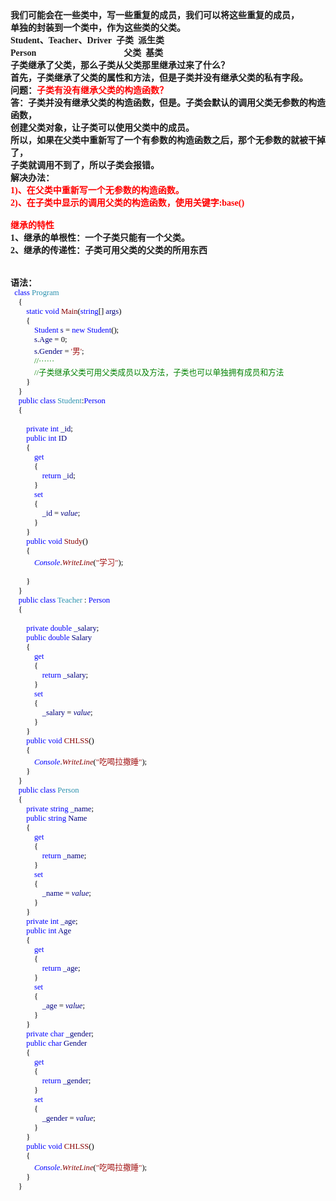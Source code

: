 <html>

<head>
<meta http-equiv=Content-Type content="text/html; charset=gb2312">
<meta name=Generator content="Microsoft Word 15 (filtered)">
<style>
<!--
 /* Font Definitions */
 @font-face
	{font-family:宋体;
	panose-1:2 1 6 0 3 1 1 1 1 1;}
@font-face
	{font-family:"Cambria Math";
	panose-1:2 4 5 3 5 4 6 3 2 4;}
@font-face
	{font-family:Calibri;
	panose-1:2 15 5 2 2 2 4 3 2 4;}
@font-face
	{font-family:新宋体;
	panose-1:2 1 6 9 3 1 1 1 1 1;}
@font-face
	{font-family:"\@宋体";
	panose-1:2 1 6 0 3 1 1 1 1 1;}
@font-face
	{font-family:"\@新宋体";
	panose-1:2 1 6 9 3 1 1 1 1 1;}
 /* Style Definitions */
 p.MsoNormal, li.MsoNormal, div.MsoNormal
	{margin:0cm;
	margin-bottom:.0001pt;
	text-align:justify;
	text-justify:inter-ideograph;
	font-size:10.5pt;
	font-family:"Calibri","sans-serif";}
.MsoChpDefault
	{font-family:"Calibri","sans-serif";}
 /* Page Definitions */
 @page WordSection1
	{size:595.3pt 841.9pt;
	margin:72.0pt 90.0pt 72.0pt 90.0pt;
	layout-grid:15.6pt;}
div.WordSection1
	{page:WordSection1;}
-->
</style>

</head>

<body lang=ZH-CN style='text-justify-trim:punctuation'>

<div class=WordSection1 style='layout-grid:15.6pt'>

<p class=MsoNormal><b><span style='font-family:宋体'>我们可能会在一些类中，写一些重复的成员，我们可以将这些重复的成员，</span></b></p>

<p class=MsoNormal><b><span style='font-family:宋体'>单独的封装到一个类中，作为这些类的父类。</span></b></p>

<p class=MsoNormal><b><span lang=EN-US>Student</span></b><b><span
style='font-family:宋体'>、</span><span lang=EN-US>Teacher</span></b><b><span
style='font-family:宋体'>、</span><span lang=EN-US>Driver&nbsp; </span></b><b><span
style='font-family:宋体'>子类</span><span lang=EN-US>&nbsp; </span></b><b><span
style='font-family:宋体'>派生类</span></b></p>

<p class=MsoNormal><b><span lang=EN-US>Person&nbsp;&nbsp; &nbsp;&nbsp;&nbsp;&nbsp;&nbsp;&nbsp;&nbsp;&nbsp;&nbsp;&nbsp;&nbsp;&nbsp;&nbsp;&nbsp;&nbsp;&nbsp;&nbsp;&nbsp;&nbsp;&nbsp;&nbsp;&nbsp;&nbsp;&nbsp;&nbsp;&nbsp;&nbsp;&nbsp;&nbsp;&nbsp;&nbsp;&nbsp;&nbsp;&nbsp; &nbsp;&nbsp;</span></b><b><span
style='font-family:宋体'>父类</span><span lang=EN-US>&nbsp; </span></b><b><span
style='font-family:宋体'>基类</span></b></p>

<p class=MsoNormal><b><span style='font-family:宋体'>子类继承了父类，那么子类从父类那里继承过来了什么？</span></b></p>

<p class=MsoNormal><b><span style='font-family:宋体'>首先，子类继承了父类的属性和方法，但是子类并没有继承父类的私有字段。</span></b></p>

<p class=MsoNormal><b><span style='font-family:宋体'>问题：<span style='color:red'>子类有没有继承父类的构造函数？</span></span></b></p>

<p class=MsoNormal><b><span style='font-family:宋体'>答：子类并没有继承父类的构造函数，但是。子类会默认的调用父类无参数的构造函数，</span></b></p>

<p class=MsoNormal><b><span style='font-family:宋体'>创建父类对象，让子类可以使用父类中的成员。</span></b></p>

<p class=MsoNormal><b><span style='font-family:宋体'>所以，如果在父类中重新写了一个有参数的构造函数之后，那个无参数的就被干掉了，</span></b></p>

<p class=MsoNormal><b><span style='font-family:宋体'>子类就调用不到了，所以子类会报错。</span></b></p>

<p class=MsoNormal><b><span style='font-family:宋体'>解决办法：</span></b></p>

<p class=MsoNormal><b><span lang=EN-US style='color:red'>1)</span></b><b><span
style='font-family:宋体;color:red'>、在父类中重新写一个无参数的构造函数。</span></b></p>

<p class=MsoNormal><b><span lang=EN-US style='color:red'>2)</span></b><b><span
style='font-family:宋体;color:red'>、在子类中显示的调用父类的构造函数，使用关键字</span><span
lang=EN-US style='color:red'>:base()</span></b></p>

<p class=MsoNormal><b><span lang=EN-US>&nbsp;</span></b></p>

<p class=MsoNormal><b><span style='font-family:宋体;color:red'>继承的特性</span></b></p>

<p class=MsoNormal><b><span lang=EN-US>1</span></b><b><span style='font-family:
宋体'>、继承的单根性：一个子类只能有一个父类。</span></b></p>

<p class=MsoNormal><b><span lang=EN-US>2</span></b><b><span style='font-family:
宋体'>、继承的传递性：子类可用父类的父类的所用东西</span></b></p>

<p class=MsoNormal><b><span lang=EN-US>&nbsp;</span></b></p>

<p class=MsoNormal><b><span lang=EN-US>&nbsp;</span></b></p>

<p class=MsoNormal><b><span style='font-family:宋体'>语法：</span></b></p>

<p class=MsoNormal align=left style='text-align:left;text-autospace:none'><span
lang=EN-US style='font-size:9.5pt;font-family:新宋体;color:black'>&nbsp; </span><span
lang=EN-US style='font-size:9.5pt;font-family:新宋体;color:blue'>class</span><span
lang=EN-US style='font-size:9.5pt;font-family:新宋体;color:black'> </span><span
lang=EN-US style='font-size:9.5pt;font-family:新宋体;color:#2B91AF'>Program</span></p>

<p class=MsoNormal align=left style='text-align:left;text-autospace:none'><span
lang=EN-US style='font-size:9.5pt;font-family:新宋体;color:black'>&nbsp;&nbsp;&nbsp;
{</span></p>

<p class=MsoNormal align=left style='text-align:left;text-autospace:none'><span
lang=EN-US style='font-size:9.5pt;font-family:新宋体;color:black'>&nbsp;&nbsp;&nbsp;&nbsp;&nbsp;&nbsp;&nbsp;
</span><span lang=EN-US style='font-size:9.5pt;font-family:新宋体;color:blue'>static</span><span
lang=EN-US style='font-size:9.5pt;font-family:新宋体;color:black'> </span><span
lang=EN-US style='font-size:9.5pt;font-family:新宋体;color:blue'>void</span><span
lang=EN-US style='font-size:9.5pt;font-family:新宋体;color:black'> </span><span
lang=EN-US style='font-size:9.5pt;font-family:新宋体;color:#880000'>Main</span><span
lang=EN-US style='font-size:9.5pt;font-family:新宋体;color:black'>(</span><span
lang=EN-US style='font-size:9.5pt;font-family:新宋体;color:blue'>string</span><span
lang=EN-US style='font-size:9.5pt;font-family:新宋体;color:black'>[] </span><span
lang=EN-US style='font-size:9.5pt;font-family:新宋体;color:navy'>args</span><span
lang=EN-US style='font-size:9.5pt;font-family:新宋体;color:black'>)</span></p>

<p class=MsoNormal align=left style='text-align:left;text-autospace:none'><span
lang=EN-US style='font-size:9.5pt;font-family:新宋体;color:black'>&nbsp;&nbsp;&nbsp;&nbsp;&nbsp;&nbsp;&nbsp;
{</span></p>

<p class=MsoNormal align=left style='text-align:left;text-autospace:none'><span
lang=EN-US style='font-size:9.5pt;font-family:新宋体;color:black'>&nbsp;&nbsp;&nbsp;&nbsp;&nbsp;&nbsp;&nbsp;&nbsp;&nbsp;&nbsp;&nbsp;
</span><span lang=EN-US style='font-size:9.5pt;font-family:新宋体;color:blue'>Student</span><span
lang=EN-US style='font-size:9.5pt;font-family:新宋体;color:black'> </span><span
lang=EN-US style='font-size:9.5pt;font-family:新宋体;color:navy'>s</span><span
lang=EN-US style='font-size:9.5pt;font-family:新宋体;color:black'> = </span><span
lang=EN-US style='font-size:9.5pt;font-family:新宋体;color:blue'>new</span><span
lang=EN-US style='font-size:9.5pt;font-family:新宋体;color:black'> </span><span
lang=EN-US style='font-size:9.5pt;font-family:新宋体;color:blue'>Student</span><span
lang=EN-US style='font-size:9.5pt;font-family:新宋体;color:black'>();</span></p>

<p class=MsoNormal align=left style='text-align:left;text-autospace:none'><span
lang=EN-US style='font-size:9.5pt;font-family:新宋体;color:black'>&nbsp;&nbsp;&nbsp;&nbsp;&nbsp;&nbsp;&nbsp;&nbsp;&nbsp;&nbsp;&nbsp;
</span><span lang=EN-US style='font-size:9.5pt;font-family:新宋体;color:navy'>s</span><span
lang=EN-US style='font-size:9.5pt;font-family:新宋体;color:black'>.</span><span
lang=EN-US style='font-size:9.5pt;font-family:新宋体;color:navy'>Age</span><span
lang=EN-US style='font-size:9.5pt;font-family:新宋体;color:black'> = 0;</span></p>

<p class=MsoNormal align=left style='text-align:left;text-autospace:none'><span
lang=EN-US style='font-size:9.5pt;font-family:新宋体;color:black'>&nbsp;&nbsp;&nbsp;&nbsp;&nbsp;&nbsp;&nbsp;&nbsp;&nbsp;&nbsp;&nbsp;
</span><span lang=EN-US style='font-size:9.5pt;font-family:新宋体;color:navy'>s</span><span
lang=EN-US style='font-size:9.5pt;font-family:新宋体;color:black'>.</span><span
lang=EN-US style='font-size:9.5pt;font-family:新宋体;color:navy'>Gender</span><span
lang=EN-US style='font-size:9.5pt;font-family:新宋体;color:black'> = </span><span
lang=EN-US style='font-size:9.5pt;font-family:新宋体;color:#A31515'>'</span><span
style='font-size:9.5pt;font-family:新宋体;color:#A31515'>男<span lang=EN-US>'</span></span><span
lang=EN-US style='font-size:9.5pt;font-family:新宋体;color:black'>;</span></p>

<p class=MsoNormal align=left style='text-align:left;text-autospace:none'><span
lang=EN-US style='font-size:9.5pt;font-family:新宋体;color:black'>&nbsp;&nbsp;&nbsp;&nbsp;&nbsp;&nbsp;&nbsp;&nbsp;&nbsp;&nbsp;&nbsp;
</span><span lang=EN-US style='font-size:9.5pt;font-family:新宋体;color:green'>//</span><span
style='font-size:9.5pt;font-family:新宋体;color:green'>······</span></p>

<p class=MsoNormal align=left style='text-align:left;text-autospace:none'><span
lang=EN-US style='font-size:9.5pt;font-family:新宋体;color:black'>&nbsp;&nbsp;&nbsp;&nbsp;&nbsp;&nbsp;&nbsp;&nbsp;&nbsp;&nbsp;&nbsp;
</span><span lang=EN-US style='font-size:9.5pt;font-family:新宋体;color:green'>//</span><span
style='font-size:9.5pt;font-family:新宋体;color:green'>子类继承父类可用父类成员以及方法，子类也可以单独拥有成员和方法</span></p>

<p class=MsoNormal align=left style='text-align:left;text-autospace:none'><span
lang=EN-US style='font-size:9.5pt;font-family:新宋体;color:black'>&nbsp;&nbsp;&nbsp;&nbsp;&nbsp;&nbsp;&nbsp;
}</span></p>

<p class=MsoNormal align=left style='text-align:left;text-autospace:none'><span
lang=EN-US style='font-size:9.5pt;font-family:新宋体;color:black'>&nbsp;&nbsp;&nbsp;
}</span></p>

<p class=MsoNormal align=left style='text-align:left;text-autospace:none'><span
lang=EN-US style='font-size:9.5pt;font-family:新宋体;color:black'>&nbsp;&nbsp;&nbsp;
</span><span lang=EN-US style='font-size:9.5pt;font-family:新宋体;color:blue'>public</span><span
lang=EN-US style='font-size:9.5pt;font-family:新宋体;color:black'> </span><span
lang=EN-US style='font-size:9.5pt;font-family:新宋体;color:blue'>class</span><span
lang=EN-US style='font-size:9.5pt;font-family:新宋体;color:black'> </span><span
lang=EN-US style='font-size:9.5pt;font-family:新宋体;color:#2B91AF'>Student</span><span
lang=EN-US style='font-size:9.5pt;font-family:新宋体;color:black'>:</span><span
lang=EN-US style='font-size:9.5pt;font-family:新宋体;color:blue'>Person</span></p>

<p class=MsoNormal align=left style='text-align:left;text-autospace:none'><span
lang=EN-US style='font-size:9.5pt;font-family:新宋体;color:black'>&nbsp;&nbsp;&nbsp;
{</span></p>

<p class=MsoNormal align=left style='text-align:left;text-autospace:none'><span
lang=EN-US style='font-size:9.5pt;font-family:新宋体;color:black'>&nbsp;&nbsp;&nbsp;&nbsp;&nbsp;&nbsp;
</span></p>

<p class=MsoNormal align=left style='text-align:left;text-autospace:none'><span
lang=EN-US style='font-size:9.5pt;font-family:新宋体;color:black'>&nbsp;&nbsp;&nbsp;&nbsp;&nbsp;&nbsp;&nbsp;
</span><span lang=EN-US style='font-size:9.5pt;font-family:新宋体;color:blue'>private</span><span
lang=EN-US style='font-size:9.5pt;font-family:新宋体;color:black'> </span><span
lang=EN-US style='font-size:9.5pt;font-family:新宋体;color:blue'>int</span><span
lang=EN-US style='font-size:9.5pt;font-family:新宋体;color:black'> </span><span
lang=EN-US style='font-size:9.5pt;font-family:新宋体;color:navy'>_id</span><span
lang=EN-US style='font-size:9.5pt;font-family:新宋体;color:black'>;</span></p>

<p class=MsoNormal align=left style='text-align:left;text-autospace:none'><span
lang=EN-US style='font-size:9.5pt;font-family:新宋体;color:black'>&nbsp;&nbsp;&nbsp;&nbsp;&nbsp;&nbsp;&nbsp;
</span><span lang=EN-US style='font-size:9.5pt;font-family:新宋体;color:blue'>public</span><span
lang=EN-US style='font-size:9.5pt;font-family:新宋体;color:black'> </span><span
lang=EN-US style='font-size:9.5pt;font-family:新宋体;color:blue'>int</span><span
lang=EN-US style='font-size:9.5pt;font-family:新宋体;color:black'> </span><span
lang=EN-US style='font-size:9.5pt;font-family:新宋体;color:navy'>ID</span></p>

<p class=MsoNormal align=left style='text-align:left;text-autospace:none'><span
lang=EN-US style='font-size:9.5pt;font-family:新宋体;color:black'>&nbsp;&nbsp;&nbsp;&nbsp;&nbsp;&nbsp;&nbsp;
{</span></p>

<p class=MsoNormal align=left style='text-align:left;text-autospace:none'><span
lang=EN-US style='font-size:9.5pt;font-family:新宋体;color:black'>&nbsp;&nbsp;&nbsp;&nbsp;&nbsp;&nbsp;&nbsp;&nbsp;&nbsp;&nbsp;&nbsp;
</span><span lang=EN-US style='font-size:9.5pt;font-family:新宋体;color:blue'>get</span></p>

<p class=MsoNormal align=left style='text-align:left;text-autospace:none'><span
lang=EN-US style='font-size:9.5pt;font-family:新宋体;color:black'>&nbsp;&nbsp;&nbsp;&nbsp;&nbsp;&nbsp;&nbsp;&nbsp;&nbsp;&nbsp;&nbsp;
{</span></p>

<p class=MsoNormal align=left style='text-align:left;text-autospace:none'><span
lang=EN-US style='font-size:9.5pt;font-family:新宋体;color:black'>&nbsp;&nbsp;&nbsp;&nbsp;&nbsp;&nbsp;&nbsp;&nbsp;&nbsp;&nbsp;&nbsp;&nbsp;&nbsp;&nbsp;&nbsp;
</span><span lang=EN-US style='font-size:9.5pt;font-family:新宋体;color:blue'>return</span><span
lang=EN-US style='font-size:9.5pt;font-family:新宋体;color:black'> </span><span
lang=EN-US style='font-size:9.5pt;font-family:新宋体;color:navy'>_id</span><span
lang=EN-US style='font-size:9.5pt;font-family:新宋体;color:black'>;</span></p>

<p class=MsoNormal align=left style='text-align:left;text-autospace:none'><span
lang=EN-US style='font-size:9.5pt;font-family:新宋体;color:black'>&nbsp;&nbsp;&nbsp;&nbsp;&nbsp;&nbsp;&nbsp;&nbsp;&nbsp;&nbsp;&nbsp;
}</span></p>

<p class=MsoNormal align=left style='text-align:left;text-autospace:none'><span
lang=EN-US style='font-size:9.5pt;font-family:新宋体;color:black'>&nbsp;&nbsp;&nbsp;&nbsp;&nbsp;&nbsp;&nbsp;&nbsp;&nbsp;&nbsp;&nbsp;
</span><span lang=EN-US style='font-size:9.5pt;font-family:新宋体;color:blue'>set</span></p>

<p class=MsoNormal align=left style='text-align:left;text-autospace:none'><span
lang=EN-US style='font-size:9.5pt;font-family:新宋体;color:black'>&nbsp;&nbsp;&nbsp;&nbsp;&nbsp;&nbsp;&nbsp;&nbsp;&nbsp;&nbsp;&nbsp;
{</span></p>

<p class=MsoNormal align=left style='text-align:left;text-autospace:none'><span
lang=EN-US style='font-size:9.5pt;font-family:新宋体;color:black'>&nbsp;&nbsp;&nbsp;&nbsp;&nbsp;&nbsp;&nbsp;&nbsp;&nbsp;&nbsp;&nbsp;&nbsp;&nbsp;&nbsp;&nbsp;
</span><span lang=EN-US style='font-size:9.5pt;font-family:新宋体;color:navy'>_id</span><span
lang=EN-US style='font-size:9.5pt;font-family:新宋体;color:black'> = </span><i><span
lang=EN-US style='font-size:9.5pt;font-family:新宋体;color:navy'>value</span></i><span
lang=EN-US style='font-size:9.5pt;font-family:新宋体;color:black'>;</span></p>

<p class=MsoNormal align=left style='text-align:left;text-autospace:none'><span
lang=EN-US style='font-size:9.5pt;font-family:新宋体;color:black'>&nbsp;&nbsp;&nbsp;&nbsp;&nbsp;&nbsp;&nbsp;&nbsp;&nbsp;&nbsp;&nbsp;
}</span></p>

<p class=MsoNormal align=left style='text-align:left;text-autospace:none'><span
lang=EN-US style='font-size:9.5pt;font-family:新宋体;color:black'>&nbsp;&nbsp;&nbsp;&nbsp;&nbsp;&nbsp;&nbsp;
}</span></p>

<p class=MsoNormal align=left style='text-align:left;text-autospace:none'><span
lang=EN-US style='font-size:9.5pt;font-family:新宋体;color:black'>&nbsp;&nbsp;&nbsp;&nbsp;&nbsp;&nbsp;&nbsp;
</span><span lang=EN-US style='font-size:9.5pt;font-family:新宋体;color:blue'>public</span><span
lang=EN-US style='font-size:9.5pt;font-family:新宋体;color:black'> </span><span
lang=EN-US style='font-size:9.5pt;font-family:新宋体;color:blue'>void</span><span
lang=EN-US style='font-size:9.5pt;font-family:新宋体;color:black'> </span><span
lang=EN-US style='font-size:9.5pt;font-family:新宋体;color:#880000'>Study</span><span
lang=EN-US style='font-size:9.5pt;font-family:新宋体;color:black'>()</span></p>

<p class=MsoNormal align=left style='text-align:left;text-autospace:none'><span
lang=EN-US style='font-size:9.5pt;font-family:新宋体;color:black'>&nbsp;&nbsp;&nbsp;&nbsp;&nbsp;&nbsp;&nbsp;
{</span></p>

<p class=MsoNormal align=left style='text-align:left;text-autospace:none'><span
lang=EN-US style='font-size:9.5pt;font-family:新宋体;color:black'>&nbsp;&nbsp;&nbsp;&nbsp;&nbsp;&nbsp;&nbsp;&nbsp;&nbsp;&nbsp;&nbsp;
</span><i><span lang=EN-US style='font-size:9.5pt;font-family:新宋体;color:blue'>Console</span></i><span
lang=EN-US style='font-size:9.5pt;font-family:新宋体;color:black'>.</span><i><span
lang=EN-US style='font-size:9.5pt;font-family:新宋体;color:#880000'>WriteLine</span></i><span
lang=EN-US style='font-size:9.5pt;font-family:新宋体;color:black'>(</span><span
lang=EN-US style='font-size:9.5pt;font-family:新宋体;color:#A31515'>&quot;</span><span
style='font-size:9.5pt;font-family:新宋体;color:#A31515'>学习<span lang=EN-US>&quot;</span></span><span
lang=EN-US style='font-size:9.5pt;font-family:新宋体;color:black'>);</span></p>

<p class=MsoNormal align=left style='text-align:left;text-autospace:none'><span
lang=EN-US style='font-size:9.5pt;font-family:新宋体;color:black'>&nbsp;</span></p>

<p class=MsoNormal align=left style='text-align:left;text-autospace:none'><span
lang=EN-US style='font-size:9.5pt;font-family:新宋体;color:black'>&nbsp;&nbsp;&nbsp;&nbsp;&nbsp;&nbsp;&nbsp;
}</span></p>

<p class=MsoNormal align=left style='text-align:left;text-autospace:none'><span
lang=EN-US style='font-size:9.5pt;font-family:新宋体;color:black'>&nbsp;&nbsp;&nbsp;
}</span></p>

<p class=MsoNormal align=left style='text-align:left;text-autospace:none'><span
lang=EN-US style='font-size:9.5pt;font-family:新宋体;color:black'>&nbsp;&nbsp;&nbsp;
</span><span lang=EN-US style='font-size:9.5pt;font-family:新宋体;color:blue'>public</span><span
lang=EN-US style='font-size:9.5pt;font-family:新宋体;color:black'> </span><span
lang=EN-US style='font-size:9.5pt;font-family:新宋体;color:blue'>class</span><span
lang=EN-US style='font-size:9.5pt;font-family:新宋体;color:black'> </span><span
lang=EN-US style='font-size:9.5pt;font-family:新宋体;color:#2B91AF'>Teacher</span><span
lang=EN-US style='font-size:9.5pt;font-family:新宋体;color:black'> : </span><span
lang=EN-US style='font-size:9.5pt;font-family:新宋体;color:blue'>Person</span></p>

<p class=MsoNormal align=left style='text-align:left;text-autospace:none'><span
lang=EN-US style='font-size:9.5pt;font-family:新宋体;color:black'>&nbsp;&nbsp;&nbsp;
{</span></p>

<p class=MsoNormal align=left style='text-align:left;text-autospace:none'><span
lang=EN-US style='font-size:9.5pt;font-family:新宋体;color:black'>&nbsp;&nbsp;&nbsp;&nbsp;
</span></p>

<p class=MsoNormal align=left style='text-align:left;text-autospace:none'><span
lang=EN-US style='font-size:9.5pt;font-family:新宋体;color:black'>&nbsp;&nbsp;&nbsp;&nbsp;&nbsp;&nbsp;&nbsp;
</span><span lang=EN-US style='font-size:9.5pt;font-family:新宋体;color:blue'>private</span><span
lang=EN-US style='font-size:9.5pt;font-family:新宋体;color:black'> </span><span
lang=EN-US style='font-size:9.5pt;font-family:新宋体;color:blue'>double</span><span
lang=EN-US style='font-size:9.5pt;font-family:新宋体;color:black'> </span><span
lang=EN-US style='font-size:9.5pt;font-family:新宋体;color:navy'>_salary</span><span
lang=EN-US style='font-size:9.5pt;font-family:新宋体;color:black'>;</span></p>

<p class=MsoNormal align=left style='text-align:left;text-autospace:none'><span
lang=EN-US style='font-size:9.5pt;font-family:新宋体;color:black'>&nbsp;&nbsp;&nbsp;&nbsp;&nbsp;&nbsp;&nbsp;
</span><span lang=EN-US style='font-size:9.5pt;font-family:新宋体;color:blue'>public</span><span
lang=EN-US style='font-size:9.5pt;font-family:新宋体;color:black'> </span><span
lang=EN-US style='font-size:9.5pt;font-family:新宋体;color:blue'>double</span><span
lang=EN-US style='font-size:9.5pt;font-family:新宋体;color:black'> </span><span
lang=EN-US style='font-size:9.5pt;font-family:新宋体;color:navy'>Salary</span></p>

<p class=MsoNormal align=left style='text-align:left;text-autospace:none'><span
lang=EN-US style='font-size:9.5pt;font-family:新宋体;color:black'>&nbsp;&nbsp;&nbsp;&nbsp;&nbsp;&nbsp;&nbsp;
{</span></p>

<p class=MsoNormal align=left style='text-align:left;text-autospace:none'><span
lang=EN-US style='font-size:9.5pt;font-family:新宋体;color:black'>&nbsp;&nbsp;&nbsp;&nbsp;&nbsp;&nbsp;&nbsp;&nbsp;&nbsp;&nbsp;&nbsp;
</span><span lang=EN-US style='font-size:9.5pt;font-family:新宋体;color:blue'>get</span></p>

<p class=MsoNormal align=left style='text-align:left;text-autospace:none'><span
lang=EN-US style='font-size:9.5pt;font-family:新宋体;color:black'>&nbsp;&nbsp;&nbsp;&nbsp;&nbsp;&nbsp;&nbsp;&nbsp;&nbsp;&nbsp;&nbsp;
{</span></p>

<p class=MsoNormal align=left style='text-align:left;text-autospace:none'><span
lang=EN-US style='font-size:9.5pt;font-family:新宋体;color:black'>&nbsp;&nbsp;&nbsp;&nbsp;&nbsp;&nbsp;&nbsp;&nbsp;&nbsp;&nbsp;&nbsp;&nbsp;&nbsp;&nbsp;&nbsp;
</span><span lang=EN-US style='font-size:9.5pt;font-family:新宋体;color:blue'>return</span><span
lang=EN-US style='font-size:9.5pt;font-family:新宋体;color:black'> </span><span
lang=EN-US style='font-size:9.5pt;font-family:新宋体;color:navy'>_salary</span><span
lang=EN-US style='font-size:9.5pt;font-family:新宋体;color:black'>;</span></p>

<p class=MsoNormal align=left style='text-align:left;text-autospace:none'><span
lang=EN-US style='font-size:9.5pt;font-family:新宋体;color:black'>&nbsp;&nbsp;&nbsp;&nbsp;&nbsp;&nbsp;&nbsp;&nbsp;&nbsp;&nbsp;&nbsp;
}</span></p>

<p class=MsoNormal align=left style='text-align:left;text-autospace:none'><span
lang=EN-US style='font-size:9.5pt;font-family:新宋体;color:black'>&nbsp;&nbsp;&nbsp;&nbsp;&nbsp;&nbsp;&nbsp;&nbsp;&nbsp;&nbsp;&nbsp;
</span><span lang=EN-US style='font-size:9.5pt;font-family:新宋体;color:blue'>set</span></p>

<p class=MsoNormal align=left style='text-align:left;text-autospace:none'><span
lang=EN-US style='font-size:9.5pt;font-family:新宋体;color:black'>&nbsp;&nbsp;&nbsp;&nbsp;&nbsp;&nbsp;&nbsp;&nbsp;&nbsp;&nbsp;&nbsp;
{</span></p>

<p class=MsoNormal align=left style='text-align:left;text-autospace:none'><span
lang=EN-US style='font-size:9.5pt;font-family:新宋体;color:black'>&nbsp;&nbsp;&nbsp;&nbsp;&nbsp;&nbsp;&nbsp;&nbsp;&nbsp;&nbsp;&nbsp;&nbsp;&nbsp;&nbsp;&nbsp;
</span><span lang=EN-US style='font-size:9.5pt;font-family:新宋体;color:navy'>_salary</span><span
lang=EN-US style='font-size:9.5pt;font-family:新宋体;color:black'> = </span><i><span
lang=EN-US style='font-size:9.5pt;font-family:新宋体;color:navy'>value</span></i><span
lang=EN-US style='font-size:9.5pt;font-family:新宋体;color:black'>;</span></p>

<p class=MsoNormal align=left style='text-align:left;text-autospace:none'><span
lang=EN-US style='font-size:9.5pt;font-family:新宋体;color:black'>&nbsp;&nbsp;&nbsp;&nbsp;&nbsp;&nbsp;&nbsp;&nbsp;&nbsp;&nbsp;&nbsp;
}</span></p>

<p class=MsoNormal align=left style='text-align:left;text-autospace:none'><span
lang=EN-US style='font-size:9.5pt;font-family:新宋体;color:black'>&nbsp;&nbsp;&nbsp;&nbsp;&nbsp;&nbsp;&nbsp;
}</span></p>

<p class=MsoNormal align=left style='text-align:left;text-autospace:none'><span
lang=EN-US style='font-size:9.5pt;font-family:新宋体;color:black'>&nbsp;&nbsp;&nbsp;&nbsp;&nbsp;&nbsp;&nbsp;
</span><span lang=EN-US style='font-size:9.5pt;font-family:新宋体;color:blue'>public</span><span
lang=EN-US style='font-size:9.5pt;font-family:新宋体;color:black'> </span><span
lang=EN-US style='font-size:9.5pt;font-family:新宋体;color:blue'>void</span><span
lang=EN-US style='font-size:9.5pt;font-family:新宋体;color:black'> </span><span
lang=EN-US style='font-size:9.5pt;font-family:新宋体;color:#880000'>CHLSS</span><span
lang=EN-US style='font-size:9.5pt;font-family:新宋体;color:black'>()</span></p>

<p class=MsoNormal align=left style='text-align:left;text-autospace:none'><span
lang=EN-US style='font-size:9.5pt;font-family:新宋体;color:black'>&nbsp;&nbsp;&nbsp;&nbsp;&nbsp;&nbsp;&nbsp;
{</span></p>

<p class=MsoNormal align=left style='text-align:left;text-autospace:none'><span
lang=EN-US style='font-size:9.5pt;font-family:新宋体;color:black'>&nbsp;&nbsp;&nbsp;&nbsp;&nbsp;&nbsp;&nbsp;&nbsp;&nbsp;&nbsp;&nbsp;
</span><i><span lang=EN-US style='font-size:9.5pt;font-family:新宋体;color:blue'>Console</span></i><span
lang=EN-US style='font-size:9.5pt;font-family:新宋体;color:black'>.</span><i><span
lang=EN-US style='font-size:9.5pt;font-family:新宋体;color:#880000'>WriteLine</span></i><span
lang=EN-US style='font-size:9.5pt;font-family:新宋体;color:black'>(</span><span
lang=EN-US style='font-size:9.5pt;font-family:新宋体;color:#A31515'>&quot;</span><span
style='font-size:9.5pt;font-family:新宋体;color:#A31515'>吃喝拉撒睡<span lang=EN-US>&quot;</span></span><span
lang=EN-US style='font-size:9.5pt;font-family:新宋体;color:black'>);</span></p>

<p class=MsoNormal align=left style='text-align:left;text-autospace:none'><span
lang=EN-US style='font-size:9.5pt;font-family:新宋体;color:black'>&nbsp;&nbsp;&nbsp;&nbsp;&nbsp;&nbsp;&nbsp;
}</span></p>

<p class=MsoNormal align=left style='text-align:left;text-autospace:none'><span
lang=EN-US style='font-size:9.5pt;font-family:新宋体;color:black'>&nbsp;&nbsp;&nbsp;
}</span></p>

<p class=MsoNormal align=left style='text-align:left;text-autospace:none'><span
lang=EN-US style='font-size:9.5pt;font-family:新宋体;color:black'>&nbsp;&nbsp;&nbsp;
</span><span lang=EN-US style='font-size:9.5pt;font-family:新宋体;color:blue'>public</span><span
lang=EN-US style='font-size:9.5pt;font-family:新宋体;color:black'> </span><span
lang=EN-US style='font-size:9.5pt;font-family:新宋体;color:blue'>class</span><span
lang=EN-US style='font-size:9.5pt;font-family:新宋体;color:black'> </span><span
lang=EN-US style='font-size:9.5pt;font-family:新宋体;color:#2B91AF'>Person</span></p>

<p class=MsoNormal align=left style='text-align:left;text-autospace:none'><span
lang=EN-US style='font-size:9.5pt;font-family:新宋体;color:black'>&nbsp;&nbsp;&nbsp;
{</span></p>

<p class=MsoNormal align=left style='text-align:left;text-autospace:none'><span
lang=EN-US style='font-size:9.5pt;font-family:新宋体;color:black'>&nbsp;&nbsp;&nbsp;&nbsp;&nbsp;&nbsp;&nbsp;
</span><span lang=EN-US style='font-size:9.5pt;font-family:新宋体;color:blue'>private</span><span
lang=EN-US style='font-size:9.5pt;font-family:新宋体;color:black'> </span><span
lang=EN-US style='font-size:9.5pt;font-family:新宋体;color:blue'>string</span><span
lang=EN-US style='font-size:9.5pt;font-family:新宋体;color:black'> </span><span
lang=EN-US style='font-size:9.5pt;font-family:新宋体;color:navy'>_name</span><span
lang=EN-US style='font-size:9.5pt;font-family:新宋体;color:black'>;</span></p>

<p class=MsoNormal align=left style='text-align:left;text-autospace:none'><span
lang=EN-US style='font-size:9.5pt;font-family:新宋体;color:black'>&nbsp;&nbsp;&nbsp;&nbsp;&nbsp;&nbsp;&nbsp;
</span><span lang=EN-US style='font-size:9.5pt;font-family:新宋体;color:blue'>public</span><span
lang=EN-US style='font-size:9.5pt;font-family:新宋体;color:black'> </span><span
lang=EN-US style='font-size:9.5pt;font-family:新宋体;color:blue'>string</span><span
lang=EN-US style='font-size:9.5pt;font-family:新宋体;color:black'> </span><span
lang=EN-US style='font-size:9.5pt;font-family:新宋体;color:navy'>Name</span></p>

<p class=MsoNormal align=left style='text-align:left;text-autospace:none'><span
lang=EN-US style='font-size:9.5pt;font-family:新宋体;color:black'>&nbsp;&nbsp;&nbsp;&nbsp;&nbsp;&nbsp;&nbsp;
{</span></p>

<p class=MsoNormal align=left style='text-align:left;text-autospace:none'><span
lang=EN-US style='font-size:9.5pt;font-family:新宋体;color:black'>&nbsp;&nbsp;&nbsp;&nbsp;&nbsp;&nbsp;&nbsp;&nbsp;&nbsp;&nbsp;&nbsp;
</span><span lang=EN-US style='font-size:9.5pt;font-family:新宋体;color:blue'>get</span></p>

<p class=MsoNormal align=left style='text-align:left;text-autospace:none'><span
lang=EN-US style='font-size:9.5pt;font-family:新宋体;color:black'>&nbsp;&nbsp;&nbsp;&nbsp;&nbsp;&nbsp;&nbsp;&nbsp;&nbsp;&nbsp;&nbsp;
{</span></p>

<p class=MsoNormal align=left style='text-align:left;text-autospace:none'><span
lang=EN-US style='font-size:9.5pt;font-family:新宋体;color:black'>&nbsp;&nbsp;&nbsp;&nbsp;&nbsp;&nbsp;&nbsp;&nbsp;&nbsp;&nbsp;&nbsp;&nbsp;&nbsp;&nbsp;&nbsp;
</span><span lang=EN-US style='font-size:9.5pt;font-family:新宋体;color:blue'>return</span><span
lang=EN-US style='font-size:9.5pt;font-family:新宋体;color:black'> </span><span
lang=EN-US style='font-size:9.5pt;font-family:新宋体;color:navy'>_name</span><span
lang=EN-US style='font-size:9.5pt;font-family:新宋体;color:black'>;</span></p>

<p class=MsoNormal align=left style='text-align:left;text-autospace:none'><span
lang=EN-US style='font-size:9.5pt;font-family:新宋体;color:black'>&nbsp;&nbsp;&nbsp;&nbsp;&nbsp;&nbsp;&nbsp;&nbsp;&nbsp;&nbsp;&nbsp;
}</span></p>

<p class=MsoNormal align=left style='text-align:left;text-autospace:none'><span
lang=EN-US style='font-size:9.5pt;font-family:新宋体;color:black'>&nbsp;&nbsp;&nbsp;&nbsp;&nbsp;&nbsp;&nbsp;&nbsp;&nbsp;&nbsp;&nbsp;
</span><span lang=EN-US style='font-size:9.5pt;font-family:新宋体;color:blue'>set</span></p>

<p class=MsoNormal align=left style='text-align:left;text-autospace:none'><span
lang=EN-US style='font-size:9.5pt;font-family:新宋体;color:black'>&nbsp;&nbsp;&nbsp;&nbsp;&nbsp;&nbsp;&nbsp;&nbsp;&nbsp;&nbsp;&nbsp;
{</span></p>

<p class=MsoNormal align=left style='text-align:left;text-autospace:none'><span
lang=EN-US style='font-size:9.5pt;font-family:新宋体;color:black'>&nbsp;&nbsp;&nbsp;&nbsp;&nbsp;&nbsp;&nbsp;&nbsp;&nbsp;&nbsp;&nbsp;&nbsp;&nbsp;&nbsp;&nbsp;
</span><span lang=EN-US style='font-size:9.5pt;font-family:新宋体;color:navy'>_name</span><span
lang=EN-US style='font-size:9.5pt;font-family:新宋体;color:black'> = </span><i><span
lang=EN-US style='font-size:9.5pt;font-family:新宋体;color:navy'>value</span></i><span
lang=EN-US style='font-size:9.5pt;font-family:新宋体;color:black'>;</span></p>

<p class=MsoNormal align=left style='text-align:left;text-autospace:none'><span
lang=EN-US style='font-size:9.5pt;font-family:新宋体;color:black'>&nbsp;&nbsp;&nbsp;&nbsp;&nbsp;&nbsp;&nbsp;&nbsp;&nbsp;&nbsp;&nbsp;
}</span></p>

<p class=MsoNormal align=left style='text-align:left;text-autospace:none'><span
lang=EN-US style='font-size:9.5pt;font-family:新宋体;color:black'>&nbsp;&nbsp;&nbsp;&nbsp;&nbsp;&nbsp;&nbsp;
}</span></p>

<p class=MsoNormal align=left style='text-align:left;text-autospace:none'><span
lang=EN-US style='font-size:9.5pt;font-family:新宋体;color:black'>&nbsp;&nbsp;&nbsp;&nbsp;&nbsp;&nbsp;&nbsp;
</span><span lang=EN-US style='font-size:9.5pt;font-family:新宋体;color:blue'>private</span><span
lang=EN-US style='font-size:9.5pt;font-family:新宋体;color:black'> </span><span
lang=EN-US style='font-size:9.5pt;font-family:新宋体;color:blue'>int</span><span
lang=EN-US style='font-size:9.5pt;font-family:新宋体;color:black'> </span><span
lang=EN-US style='font-size:9.5pt;font-family:新宋体;color:navy'>_age</span><span
lang=EN-US style='font-size:9.5pt;font-family:新宋体;color:black'>;</span></p>

<p class=MsoNormal align=left style='text-align:left;text-autospace:none'><span
lang=EN-US style='font-size:9.5pt;font-family:新宋体;color:black'>&nbsp;&nbsp;&nbsp;&nbsp;&nbsp;&nbsp;&nbsp;
</span><span lang=EN-US style='font-size:9.5pt;font-family:新宋体;color:blue'>public</span><span
lang=EN-US style='font-size:9.5pt;font-family:新宋体;color:black'> </span><span
lang=EN-US style='font-size:9.5pt;font-family:新宋体;color:blue'>int</span><span
lang=EN-US style='font-size:9.5pt;font-family:新宋体;color:black'> </span><span
lang=EN-US style='font-size:9.5pt;font-family:新宋体;color:navy'>Age</span></p>

<p class=MsoNormal align=left style='text-align:left;text-autospace:none'><span
lang=EN-US style='font-size:9.5pt;font-family:新宋体;color:black'>&nbsp;&nbsp;&nbsp;&nbsp;&nbsp;&nbsp;&nbsp;
{</span></p>

<p class=MsoNormal align=left style='text-align:left;text-autospace:none'><span
lang=EN-US style='font-size:9.5pt;font-family:新宋体;color:black'>&nbsp;&nbsp;&nbsp;&nbsp;&nbsp;&nbsp;&nbsp;&nbsp;&nbsp;&nbsp;&nbsp;
</span><span lang=EN-US style='font-size:9.5pt;font-family:新宋体;color:blue'>get</span></p>

<p class=MsoNormal align=left style='text-align:left;text-autospace:none'><span
lang=EN-US style='font-size:9.5pt;font-family:新宋体;color:black'>&nbsp;&nbsp;&nbsp;&nbsp;&nbsp;&nbsp;&nbsp;&nbsp;&nbsp;&nbsp;&nbsp;
{</span></p>

<p class=MsoNormal align=left style='text-align:left;text-autospace:none'><span
lang=EN-US style='font-size:9.5pt;font-family:新宋体;color:black'>&nbsp;&nbsp;&nbsp;&nbsp;&nbsp;&nbsp;&nbsp;&nbsp;&nbsp;&nbsp;&nbsp;&nbsp;&nbsp;&nbsp;&nbsp;
</span><span lang=EN-US style='font-size:9.5pt;font-family:新宋体;color:blue'>return</span><span
lang=EN-US style='font-size:9.5pt;font-family:新宋体;color:black'> </span><span
lang=EN-US style='font-size:9.5pt;font-family:新宋体;color:navy'>_age</span><span
lang=EN-US style='font-size:9.5pt;font-family:新宋体;color:black'>;</span></p>

<p class=MsoNormal align=left style='text-align:left;text-autospace:none'><span
lang=EN-US style='font-size:9.5pt;font-family:新宋体;color:black'>&nbsp;&nbsp;&nbsp;&nbsp;&nbsp;&nbsp;&nbsp;&nbsp;&nbsp;&nbsp;&nbsp;
}</span></p>

<p class=MsoNormal align=left style='text-align:left;text-autospace:none'><span
lang=EN-US style='font-size:9.5pt;font-family:新宋体;color:black'>&nbsp;&nbsp;&nbsp;&nbsp;&nbsp;&nbsp;&nbsp;&nbsp;&nbsp;&nbsp;&nbsp;
</span><span lang=EN-US style='font-size:9.5pt;font-family:新宋体;color:blue'>set</span></p>

<p class=MsoNormal align=left style='text-align:left;text-autospace:none'><span
lang=EN-US style='font-size:9.5pt;font-family:新宋体;color:black'>&nbsp;&nbsp;&nbsp;&nbsp;&nbsp;&nbsp;&nbsp;&nbsp;&nbsp;&nbsp;&nbsp;
{</span></p>

<p class=MsoNormal align=left style='text-align:left;text-autospace:none'><span
lang=EN-US style='font-size:9.5pt;font-family:新宋体;color:black'>&nbsp;&nbsp;&nbsp;&nbsp;&nbsp;&nbsp;&nbsp;&nbsp;&nbsp;&nbsp;&nbsp;&nbsp;&nbsp;&nbsp;&nbsp;
</span><span lang=EN-US style='font-size:9.5pt;font-family:新宋体;color:navy'>_age</span><span
lang=EN-US style='font-size:9.5pt;font-family:新宋体;color:black'> = </span><i><span
lang=EN-US style='font-size:9.5pt;font-family:新宋体;color:navy'>value</span></i><span
lang=EN-US style='font-size:9.5pt;font-family:新宋体;color:black'>;</span></p>

<p class=MsoNormal align=left style='text-align:left;text-autospace:none'><span
lang=EN-US style='font-size:9.5pt;font-family:新宋体;color:black'>&nbsp;&nbsp;&nbsp;&nbsp;&nbsp;&nbsp;&nbsp;&nbsp;&nbsp;&nbsp;&nbsp;
}</span></p>

<p class=MsoNormal align=left style='text-align:left;text-autospace:none'><span
lang=EN-US style='font-size:9.5pt;font-family:新宋体;color:black'>&nbsp;&nbsp;&nbsp;&nbsp;&nbsp;&nbsp;&nbsp;
}</span></p>

<p class=MsoNormal align=left style='text-align:left;text-autospace:none'><span
lang=EN-US style='font-size:9.5pt;font-family:新宋体;color:black'>&nbsp;&nbsp;&nbsp;&nbsp;&nbsp;&nbsp;&nbsp;
</span><span lang=EN-US style='font-size:9.5pt;font-family:新宋体;color:blue'>private</span><span
lang=EN-US style='font-size:9.5pt;font-family:新宋体;color:black'> </span><span
lang=EN-US style='font-size:9.5pt;font-family:新宋体;color:blue'>char</span><span
lang=EN-US style='font-size:9.5pt;font-family:新宋体;color:black'> </span><span
lang=EN-US style='font-size:9.5pt;font-family:新宋体;color:navy'>_gender</span><span
lang=EN-US style='font-size:9.5pt;font-family:新宋体;color:black'>;</span></p>

<p class=MsoNormal align=left style='text-align:left;text-autospace:none'><span
lang=EN-US style='font-size:9.5pt;font-family:新宋体;color:black'>&nbsp;&nbsp;&nbsp;&nbsp;&nbsp;&nbsp;&nbsp;
</span><span lang=EN-US style='font-size:9.5pt;font-family:新宋体;color:blue'>public</span><span
lang=EN-US style='font-size:9.5pt;font-family:新宋体;color:black'> </span><span
lang=EN-US style='font-size:9.5pt;font-family:新宋体;color:blue'>char</span><span
lang=EN-US style='font-size:9.5pt;font-family:新宋体;color:black'> </span><span
lang=EN-US style='font-size:9.5pt;font-family:新宋体;color:navy'>Gender</span></p>

<p class=MsoNormal align=left style='text-align:left;text-autospace:none'><span
lang=EN-US style='font-size:9.5pt;font-family:新宋体;color:black'>&nbsp;&nbsp;&nbsp;&nbsp;&nbsp;&nbsp;&nbsp;
{</span></p>

<p class=MsoNormal align=left style='text-align:left;text-autospace:none'><span
lang=EN-US style='font-size:9.5pt;font-family:新宋体;color:black'>&nbsp;&nbsp;&nbsp;&nbsp;&nbsp;&nbsp;&nbsp;&nbsp;&nbsp;&nbsp;&nbsp;
</span><span lang=EN-US style='font-size:9.5pt;font-family:新宋体;color:blue'>get</span></p>

<p class=MsoNormal align=left style='text-align:left;text-autospace:none'><span
lang=EN-US style='font-size:9.5pt;font-family:新宋体;color:black'>&nbsp;&nbsp;&nbsp;&nbsp;&nbsp;&nbsp;&nbsp;&nbsp;&nbsp;&nbsp;&nbsp;
{</span></p>

<p class=MsoNormal align=left style='text-align:left;text-autospace:none'><span
lang=EN-US style='font-size:9.5pt;font-family:新宋体;color:black'>&nbsp;&nbsp;&nbsp;&nbsp;&nbsp;&nbsp;&nbsp;&nbsp;&nbsp;&nbsp;&nbsp;&nbsp;&nbsp;&nbsp;&nbsp;
</span><span lang=EN-US style='font-size:9.5pt;font-family:新宋体;color:blue'>return</span><span
lang=EN-US style='font-size:9.5pt;font-family:新宋体;color:black'> </span><span
lang=EN-US style='font-size:9.5pt;font-family:新宋体;color:navy'>_gender</span><span
lang=EN-US style='font-size:9.5pt;font-family:新宋体;color:black'>;</span></p>

<p class=MsoNormal align=left style='text-align:left;text-autospace:none'><span
lang=EN-US style='font-size:9.5pt;font-family:新宋体;color:black'>&nbsp;&nbsp;&nbsp;&nbsp;&nbsp;&nbsp;&nbsp;&nbsp;&nbsp;&nbsp;&nbsp;
}</span></p>

<p class=MsoNormal align=left style='text-align:left;text-autospace:none'><span
lang=EN-US style='font-size:9.5pt;font-family:新宋体;color:black'>&nbsp;&nbsp;&nbsp;&nbsp;&nbsp;&nbsp;&nbsp;&nbsp;&nbsp;&nbsp;&nbsp;
</span><span lang=EN-US style='font-size:9.5pt;font-family:新宋体;color:blue'>set</span></p>

<p class=MsoNormal align=left style='text-align:left;text-autospace:none'><span
lang=EN-US style='font-size:9.5pt;font-family:新宋体;color:black'>&nbsp;&nbsp;&nbsp;&nbsp;&nbsp;&nbsp;&nbsp;&nbsp;&nbsp;&nbsp;&nbsp;
{</span></p>

<p class=MsoNormal align=left style='text-align:left;text-autospace:none'><span
lang=EN-US style='font-size:9.5pt;font-family:新宋体;color:black'>&nbsp;&nbsp;&nbsp;&nbsp;&nbsp;&nbsp;&nbsp;&nbsp;&nbsp;&nbsp;&nbsp;&nbsp;&nbsp;&nbsp;&nbsp;
</span><span lang=EN-US style='font-size:9.5pt;font-family:新宋体;color:navy'>_gender</span><span
lang=EN-US style='font-size:9.5pt;font-family:新宋体;color:black'> = </span><i><span
lang=EN-US style='font-size:9.5pt;font-family:新宋体;color:navy'>value</span></i><span
lang=EN-US style='font-size:9.5pt;font-family:新宋体;color:black'>;</span></p>

<p class=MsoNormal align=left style='text-align:left;text-autospace:none'><span
lang=EN-US style='font-size:9.5pt;font-family:新宋体;color:black'>&nbsp;&nbsp;&nbsp;&nbsp;&nbsp;&nbsp;&nbsp;&nbsp;&nbsp;&nbsp;&nbsp;
}</span></p>

<p class=MsoNormal align=left style='text-align:left;text-autospace:none'><span
lang=EN-US style='font-size:9.5pt;font-family:新宋体;color:black'>&nbsp;&nbsp;&nbsp;&nbsp;&nbsp;&nbsp;&nbsp;
}</span></p>

<p class=MsoNormal align=left style='text-align:left;text-autospace:none'><span
lang=EN-US style='font-size:9.5pt;font-family:新宋体;color:black'>&nbsp;&nbsp;&nbsp;&nbsp;&nbsp;&nbsp;&nbsp;
</span><span lang=EN-US style='font-size:9.5pt;font-family:新宋体;color:blue'>public</span><span
lang=EN-US style='font-size:9.5pt;font-family:新宋体;color:black'> </span><span
lang=EN-US style='font-size:9.5pt;font-family:新宋体;color:blue'>void</span><span
lang=EN-US style='font-size:9.5pt;font-family:新宋体;color:black'> </span><span
lang=EN-US style='font-size:9.5pt;font-family:新宋体;color:#880000'>CHLSS</span><span
lang=EN-US style='font-size:9.5pt;font-family:新宋体;color:black'>()</span></p>

<p class=MsoNormal align=left style='text-align:left;text-autospace:none'><span
lang=EN-US style='font-size:9.5pt;font-family:新宋体;color:black'>&nbsp;&nbsp;&nbsp;&nbsp;&nbsp;&nbsp;&nbsp;
{</span></p>

<p class=MsoNormal align=left style='text-align:left;text-autospace:none'><span
lang=EN-US style='font-size:9.5pt;font-family:新宋体;color:black'>&nbsp;&nbsp;&nbsp;&nbsp;&nbsp;&nbsp;&nbsp;&nbsp;&nbsp;&nbsp;&nbsp;
</span><i><span lang=EN-US style='font-size:9.5pt;font-family:新宋体;color:blue'>Console</span></i><span
lang=EN-US style='font-size:9.5pt;font-family:新宋体;color:black'>.</span><i><span
lang=EN-US style='font-size:9.5pt;font-family:新宋体;color:#880000'>WriteLine</span></i><span
lang=EN-US style='font-size:9.5pt;font-family:新宋体;color:black'>(</span><span
lang=EN-US style='font-size:9.5pt;font-family:新宋体;color:#A31515'>&quot;</span><span
style='font-size:9.5pt;font-family:新宋体;color:#A31515'>吃喝拉撒睡<span lang=EN-US>&quot;</span></span><span
lang=EN-US style='font-size:9.5pt;font-family:新宋体;color:black'>);</span></p>

<p class=MsoNormal align=left style='text-align:left;text-autospace:none'><span
lang=EN-US style='font-size:9.5pt;font-family:新宋体;color:black'>&nbsp;&nbsp;&nbsp;&nbsp;&nbsp;&nbsp;&nbsp;
}</span></p>

<p class=MsoNormal><span lang=EN-US style='font-size:9.5pt;font-family:新宋体;
color:black'>&nbsp;&nbsp;&nbsp; }</span></p>

</div>

</body>

</html>
